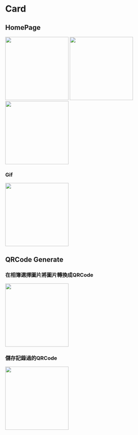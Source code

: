 # Card
## HomePage
 
<img src="https://i.imgur.com/JEGIcZr.jpg" width="200px" >
<img src="https://i.imgur.com/LRRcVS3.jpg" width="200px" >
<img src="https://i.imgur.com/y1HUenM.jpg" width="200px" >

### Gif
<img src="https://i.imgur.com/JP2tFwn.gif" width="200px" >

## QRCode Generate
### 在相簿選擇圖片將圖片轉換成QRCode
<img src="https://i.imgur.com/7ZEGenQ.gif" width="200px" >


### 儲存記錄過的QRCode
<img src="https://i.imgur.com/PprLvPL.gif" width="200px" >


